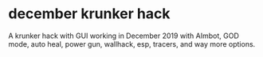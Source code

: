 # december krunker hack
 A krunker hack with GUI working in December 2019 with AImbot, GOD mode, auto heal, power gun, wallhack, esp, tracers, and way more options.
